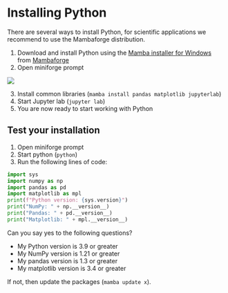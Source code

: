 # Installing Python 

There are several ways to install Python, for scientific applications we recommend to use the Mambaforge distribution.

1. Download and install Python using the [Mamba installer for Windows](https://github.com/conda-forge/miniforge/releases/latest/download/Mambaforge-Windows-x86_64.exe) from [Mambaforge](https://github.com/conda-forge/miniforge#mambaforge) 
2. Open miniforge prompt

![](images/prompt.png)

3. Install common libraries (`mamba install pandas matplotlib jupyterlab`)
4. Start Jupyter lab (`jupyter lab`)
5. You are now ready to start working with Python

## Test your installation

1. Open miniforge prompt
2. Start python (`python`) 
3. Run the following lines of code:

```python
import sys
import numpy as np
import pandas as pd
import matplotlib as mpl
print(f"Python version: {sys.version}")
print("NumPy: " + np.__version__)
print("Pandas: " + pd.__version__)
print("Matplotlib: " + mpl.__version__)
```

Can you say yes to the following questions? 

* My Python version is 3.9 or greater
* My NumPy version is 1.21 or greater
* My pandas version is 1.3 or greater
* My matplotlib version is 3.4 or greater

If not, then update the packages (`mamba update x`). 